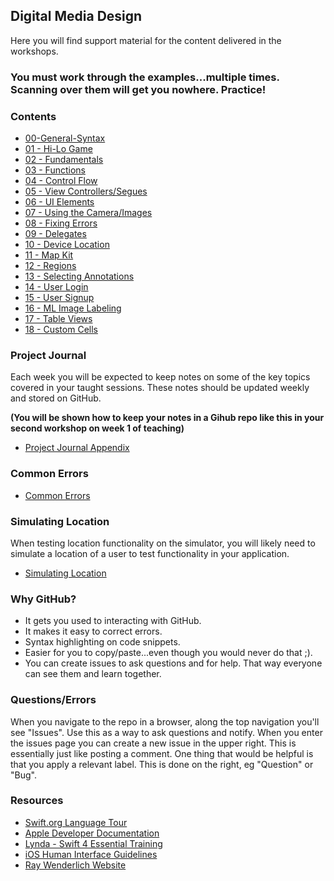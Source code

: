 ## Digital Media Design

Here you will find support material for the content delivered in the workshops. 

### You must work through the examples...multiple times. Scanning over them will get you nowhere. Practice! 

### Contents
+ [00-General-Syntax](https://github.com/KyleGoslan/Digital-Media-Design/tree/master/00-GeneralSyntax)
+ [01 - Hi-Lo Game](https://github.com/KyleGoslan/Digital-Media-Design/tree/master/01-HiLoGame)
+ [02 - Fundamentals](https://github.com/KyleGoslan/Digital-Media-Design/tree/master/02-Fundamentals)
+ [03 - Functions](https://github.com/KyleGoslan/Digital-Media-Design/tree/master/03-Functions)
+ [04 - Control Flow](https://github.com/KyleGoslan/Digital-Media-Design/tree/master/04-ControlFlow)
+ [05 - View Controllers/Segues](https://github.com/KyleGoslan/Digital-Media-Design/tree/master/05-ViewControllesSegues)
+ [06 - UI Elements](https://github.com/KyleGoslan/Digital-Media-Design/tree/master/06-UIElements)
+ [07 - Using the Camera/Images](https://github.com/KyleGoslan/Digital-Media-Design/tree/master/07-CameraImages)
+ [08 - Fixing Errors](https://github.com/KyleGoslan/Digital-Media-Design/tree/master/08-FixingErrors)
+ [09 - Delegates](https://github.com/KyleGoslan/Digital-Media-Design/tree/master/09-Delegates)
+ [10 - Device Location](https://github.com/KyleGoslan/Digital-Media-Design/tree/master/10-DeviceLocation)
+ [11 - Map Kit](https://github.com/KyleGoslan/Digital-Media-Design/tree/master/11-MapKit)
+ [12 - Regions](https://github.com/KyleGoslan/Digital-Media-Design/tree/master/12-Regions)
+ [13 - Selecting Annotations](https://github.com/KyleGoslan/Digital-Media-Design/tree/master/13-13-SelectingAnnotations)
+ [14 - User Login](https://github.com/KyleGoslan/Digital-Media-Design/tree/master/14-UserLogin)
+ [15 - User Signup](https://github.com/KyleGoslan/Digital-Media-Design/tree/master/15-UserSignup)
+ [16 - ML Image Labeling](https://github.com/KyleGoslan/Digital-Media-Design/tree/master/16-ImageLabeling)
+ [17 - Table Views](https://github.com/KyleGoslan/Digital-Media-Design/tree/master/17-TebleViews)
+ [18 - Custom Cells](https://github.com/KyleGoslan/Digital-Media-Design/tree/master/17-CustomCells)

### Project Journal

Each week you will be expected to keep notes on some of the key topics covered in your taught sessions. These notes should be updated weekly and stored on GitHub.

**(You will be shown how to keep your notes in a Gihub repo like this in your second workshop on week 1 of teaching)**

+ [Project Journal Appendix](https://github.com/KyleGoslan/Digital-Media-Design/tree/master/Notes)

### Common Errors
+ [Common Errors](https://github.com/KyleGoslan/Digital-Media-Design/tree/master/CommonErrors)

### Simulating Location

When testing location functionality on the simulator, you will likely need to simulate a location of a user to test functionality in your application.

+ [Simulating Location](https://github.com/KyleGoslan/Digital-Media-Design/blob/master/SimulatingLocation) 

### Why GitHub?
+ It gets you used to interacting with GitHub.
+ It makes it easy to correct errors. 
+ Syntax highlighting on code snippets.  
+ Easier for you to copy/paste...even though you would never do that ;).   
+ You can create issues to ask questions and for help. That way everyone can see them and learn together. 

### Questions/Errors
When you navigate to the repo in a browser, along the top navigation you'll see "Issues". Use this as a way to ask questions and notify. When you enter the issues page you can create a new issue in the upper right. This is essentially just like posting a comment. One thing that would be helpful is that you apply a relevant label. This is done on the right, eg "Question" or "Bug".

### Resources
+ [Swift.org Language Tour ](https://docs.swift.org/swift-book/GuidedTour/GuidedTour.html)
+ [Apple Developer Documentation](https://developer.apple.com/documentation)
+ [Lynda - Swift 4 Essential Training](https://www.lynda.com/Swift-tutorials/Swift-4-Essential-Training/636121-2.html)
+ [iOS Human Interface Guidelines](https://developer.apple.com/design/human-interface-guidelines/ios/overview/themes/)
+ [Ray Wenderlich Website](http://raywenderlich.com/)



